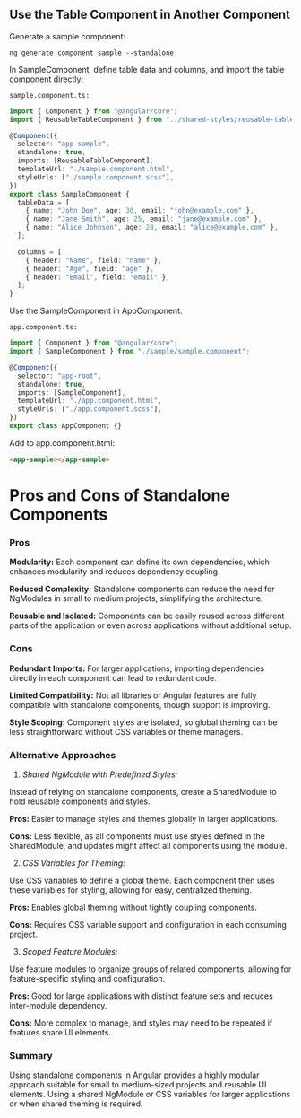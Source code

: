 ## Use the Table Component in Another Component

Generate a sample component:

`ng generate component sample --standalone`

In SampleComponent, define table data and columns, and import the table component directly:

`sample.component.ts:`

```typescript
import { Component } from "@angular/core";
import { ReusableTableComponent } from "../shared-styles/reusable-table/reusable-table.component";

@Component({
  selector: "app-sample",
  standalone: true,
  imports: [ReusableTableComponent],
  templateUrl: "./sample.component.html",
  styleUrls: ["./sample.component.scss"],
})
export class SampleComponent {
  tableData = [
    { name: "John Doe", age: 30, email: "john@example.com" },
    { name: "Jane Smith", age: 25, email: "jane@example.com" },
    { name: "Alice Johnson", age: 28, email: "alice@example.com" },
  ];

  columns = [
    { header: "Name", field: "name" },
    { header: "Age", field: "age" },
    { header: "Email", field: "email" },
  ];
}
```

Use the SampleComponent in AppComponent.

`app.component.ts:`

```typescript
import { Component } from "@angular/core";
import { SampleComponent } from "./sample/sample.component";

@Component({
  selector: "app-root",
  standalone: true,
  imports: [SampleComponent],
  templateUrl: "./app.component.html",
  styleUrls: ["./app.component.scss"],
})
export class AppComponent {}
```

Add <app-sample> to app.component.html:

```html
<app-sample></app-sample>
```

# Pros and Cons of Standalone Components

### Pros

**Modularity:** Each component can define its own dependencies, which enhances modularity and reduces dependency coupling.

**Reduced Complexity:** Standalone components can reduce the need for NgModules in small to medium projects, simplifying the architecture.

**Reusable and Isolated:** Components can be easily reused across different parts of the application or even across applications without additional setup.

### Cons

**Redundant Imports:** For larger applications, importing dependencies directly in each component can lead to redundant code.

**Limited Compatibility:** Not all libraries or Angular features are fully compatible with standalone components, though support is improving.

**Style Scoping:** Component styles are isolated, so global theming can be less straightforward without CSS variables or theme managers.

### Alternative Approaches

1. _Shared NgModule with Predefined Styles:_

Instead of relying on standalone components, create a SharedModule to hold reusable components and styles.

**Pros:** Easier to manage styles and themes globally in larger applications.

**Cons:** Less flexible, as all components must use styles defined in the SharedModule, and updates might affect all components using the module.

2. _CSS Variables for Theming:_

Use CSS variables to define a global theme. Each component then uses these variables for styling, allowing for easy, centralized theming.

**Pros:** Enables global theming without tightly coupling components.

**Cons:** Requires CSS variable support and configuration in each consuming project.

3. _Scoped Feature Modules:_

Use feature modules to organize groups of related components, allowing for feature-specific styling and configuration.

**Pros:** Good for large applications with distinct feature sets and reduces inter-module dependency.

**Cons:** More complex to manage, and styles may need to be repeated if features share UI elements.

### Summary

Using standalone components in Angular provides a highly modular approach suitable for small to medium-sized projects and reusable UI elements. Using a shared NgModule or CSS variables for larger applications or when shared theming is required.
